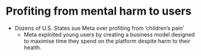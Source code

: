 # Profiting from mental harm to users
- Dozens of U.S. States sue Meta over profiting from ‘children’s pain’
	- Meta exploited young users by creating a business model designed to maximise time they spend on the platform despite harm to their health.